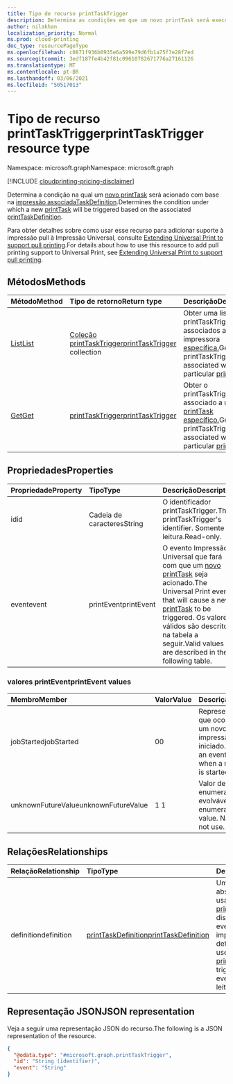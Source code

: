 ```yaml
---
title: Tipo de recurso printTaskTrigger
description: Determina as condições em que um novo printTask será executado com base na printTaskDefinition associada.
author: nilakhan
localization_priority: Normal
ms.prod: cloud-printing
doc_type: resourcePageType
ms.openlocfilehash: c0871f936b0935e6a599e79d6fb1a75f7e28f7ed
ms.sourcegitcommit: 3edf187fe4b42f81c09610782671776a27161126
ms.translationtype: MT
ms.contentlocale: pt-BR
ms.lasthandoff: 03/06/2021
ms.locfileid: "50517013"
---
```

# <a name="printtasktrigger-resource-type"></a><span data-ttu-id="0d492-103">Tipo de recurso printTaskTrigger</span><span class="sxs-lookup"><span data-stu-id="0d492-103">printTaskTrigger resource type</span></span>

<span data-ttu-id="0d492-104">Namespace: microsoft.graph</span><span class="sxs-lookup"><span data-stu-id="0d492-104">Namespace: microsoft.graph</span></span>

[!INCLUDE [cloudprinting-pricing-disclaimer](../../includes/cloudprinting-pricing-disclaimer.md)]

<span data-ttu-id="0d492-105">Determina a condição na qual um [novo printTask](printtask.md) será acionado com base na [impressão associadaTaskDefinition](printtaskdefinition.md).</span><span class="sxs-lookup"><span data-stu-id="0d492-105">Determines the condition under which a new [printTask](printtask.md) will be triggered based on the associated [printTaskDefinition](printtaskdefinition.md).</span></span>

<span data-ttu-id="0d492-106">Para obter detalhes sobre como usar esse recurso para adicionar suporte à impressão pull à Impressão Universal, consulte [Extending Universal Print to support pull printing](/graph/universal-print-concept-overview#extending-universal-print-to-support-pull-printing).</span><span class="sxs-lookup"><span data-stu-id="0d492-106">For details about how to use this resource to add pull printing support to Universal Print, see [Extending Universal Print to support pull printing](/graph/universal-print-concept-overview#extending-universal-print-to-support-pull-printing).</span></span>

## <a name="methods"></a><span data-ttu-id="0d492-107">Métodos</span><span class="sxs-lookup"><span data-stu-id="0d492-107">Methods</span></span>
|<span data-ttu-id="0d492-108">Método</span><span class="sxs-lookup"><span data-stu-id="0d492-108">Method</span></span>|<span data-ttu-id="0d492-109">Tipo de retorno</span><span class="sxs-lookup"><span data-stu-id="0d492-109">Return type</span></span>|<span data-ttu-id="0d492-110">Descrição</span><span class="sxs-lookup"><span data-stu-id="0d492-110">Description</span></span>|
|:---|:---|:---|
| [<span data-ttu-id="0d492-111">List</span><span class="sxs-lookup"><span data-stu-id="0d492-111">List</span></span>](../api/printer-list-tasktriggers.md) | <span data-ttu-id="0d492-112">[Coleção printTaskTrigger](printtasktrigger.md)</span><span class="sxs-lookup"><span data-stu-id="0d492-112">[printTaskTrigger](printtasktrigger.md) collection</span></span> | <span data-ttu-id="0d492-113">Obter uma lista de printTaskTriggers associados a uma impressora [específica.](printer.md)</span><span class="sxs-lookup"><span data-stu-id="0d492-113">Get a list of printTaskTriggers associated with a particular [printer](printer.md).</span></span> |
| [<span data-ttu-id="0d492-114">Get</span><span class="sxs-lookup"><span data-stu-id="0d492-114">Get</span></span>](../api/printtasktrigger-get.md) | [<span data-ttu-id="0d492-115">printTaskTrigger</span><span class="sxs-lookup"><span data-stu-id="0d492-115">printTaskTrigger</span></span>](printtasktrigger.md) | <span data-ttu-id="0d492-116">Obter o printTaskTrigger associado a um [printTask específico.](printtask.md)</span><span class="sxs-lookup"><span data-stu-id="0d492-116">Get the printTaskTrigger associated with a particular [printTask](printtask.md).</span></span> |

## <a name="properties"></a><span data-ttu-id="0d492-117">Propriedades</span><span class="sxs-lookup"><span data-stu-id="0d492-117">Properties</span></span>
|<span data-ttu-id="0d492-118">Propriedade</span><span class="sxs-lookup"><span data-stu-id="0d492-118">Property</span></span>|<span data-ttu-id="0d492-119">Tipo</span><span class="sxs-lookup"><span data-stu-id="0d492-119">Type</span></span>|<span data-ttu-id="0d492-120">Descrição</span><span class="sxs-lookup"><span data-stu-id="0d492-120">Description</span></span>|
|:---|:---|:---|
|<span data-ttu-id="0d492-121">id</span><span class="sxs-lookup"><span data-stu-id="0d492-121">id</span></span>|<span data-ttu-id="0d492-122">Cadeia de caracteres</span><span class="sxs-lookup"><span data-stu-id="0d492-122">String</span></span>|<span data-ttu-id="0d492-123">O identificador printTaskTrigger.</span><span class="sxs-lookup"><span data-stu-id="0d492-123">The printTaskTrigger's identifier.</span></span> <span data-ttu-id="0d492-124">Somente leitura.</span><span class="sxs-lookup"><span data-stu-id="0d492-124">Read-only.</span></span>|
|<span data-ttu-id="0d492-125">event</span><span class="sxs-lookup"><span data-stu-id="0d492-125">event</span></span>|<span data-ttu-id="0d492-126">printEvent</span><span class="sxs-lookup"><span data-stu-id="0d492-126">printEvent</span></span>|<span data-ttu-id="0d492-127">O evento Impressão Universal que fará com que um [novo printTask](printtask.md) seja acionado.</span><span class="sxs-lookup"><span data-stu-id="0d492-127">The Universal Print event that will cause a new [printTask](printtask.md) to be triggered.</span></span> <span data-ttu-id="0d492-128">Os valores válidos são descritos na tabela a seguir.</span><span class="sxs-lookup"><span data-stu-id="0d492-128">Valid values are described in the following table.</span></span>|

### <a name="printevent-values"></a><span data-ttu-id="0d492-129">valores printEvent</span><span class="sxs-lookup"><span data-stu-id="0d492-129">printEvent values</span></span>

|<span data-ttu-id="0d492-130">Membro</span><span class="sxs-lookup"><span data-stu-id="0d492-130">Member</span></span>|<span data-ttu-id="0d492-131">Valor</span><span class="sxs-lookup"><span data-stu-id="0d492-131">Value</span></span>|<span data-ttu-id="0d492-132">Descrição</span><span class="sxs-lookup"><span data-stu-id="0d492-132">Description</span></span>|
|:---|:---|:---|
|<span data-ttu-id="0d492-133">jobStarted</span><span class="sxs-lookup"><span data-stu-id="0d492-133">jobStarted</span></span>|<span data-ttu-id="0d492-134">0</span><span class="sxs-lookup"><span data-stu-id="0d492-134">0</span></span>|<span data-ttu-id="0d492-135">Representa um evento que ocorre quando um novo trabalho de impressão é iniciado.</span><span class="sxs-lookup"><span data-stu-id="0d492-135">Represents an event that occurs when a new print job is started.</span></span>|
|<span data-ttu-id="0d492-136">unknownFutureValue</span><span class="sxs-lookup"><span data-stu-id="0d492-136">unknownFutureValue</span></span>|<span data-ttu-id="0d492-137">1 </span><span class="sxs-lookup"><span data-stu-id="0d492-137">1</span></span>|<span data-ttu-id="0d492-138">Valor de sentinela de enumeração evolvável.</span><span class="sxs-lookup"><span data-stu-id="0d492-138">Evolvable enumeration sentinel value.</span></span> <span data-ttu-id="0d492-139">Não usar.</span><span class="sxs-lookup"><span data-stu-id="0d492-139">Do not use.</span></span>|

## <a name="relationships"></a><span data-ttu-id="0d492-140">Relações</span><span class="sxs-lookup"><span data-stu-id="0d492-140">Relationships</span></span>
|<span data-ttu-id="0d492-141">Relação</span><span class="sxs-lookup"><span data-stu-id="0d492-141">Relationship</span></span>|<span data-ttu-id="0d492-142">Tipo</span><span class="sxs-lookup"><span data-stu-id="0d492-142">Type</span></span>|<span data-ttu-id="0d492-143">Descrição</span><span class="sxs-lookup"><span data-stu-id="0d492-143">Description</span></span>|
|:---|:---|:---|
|<span data-ttu-id="0d492-144">definition</span><span class="sxs-lookup"><span data-stu-id="0d492-144">definition</span></span>|[<span data-ttu-id="0d492-145">printTaskDefinition</span><span class="sxs-lookup"><span data-stu-id="0d492-145">printTaskDefinition</span></span>](printtaskdefinition.md)|<span data-ttu-id="0d492-146">Uma definição abstrata que será usada para criar [uma printTask](printtask.md) quando disparada por um evento de impressão.</span><span class="sxs-lookup"><span data-stu-id="0d492-146">An abstract definition that will be used to create a [printTask](printtask.md) when triggered by a print event.</span></span> <span data-ttu-id="0d492-147">Somente leitura.</span><span class="sxs-lookup"><span data-stu-id="0d492-147">Read-only.</span></span>|

## <a name="json-representation"></a><span data-ttu-id="0d492-148">Representação JSON</span><span class="sxs-lookup"><span data-stu-id="0d492-148">JSON representation</span></span>
<span data-ttu-id="0d492-149">Veja a seguir uma representação JSON do recurso.</span><span class="sxs-lookup"><span data-stu-id="0d492-149">The following is a JSON representation of the resource.</span></span>
<!-- {
  "blockType": "resource",
  "keyProperty": "id",
  "@odata.type": "microsoft.graph.printTaskTrigger",
  "openType": false
}
-->
``` json
{
  "@odata.type": "#microsoft.graph.printTaskTrigger",
  "id": "String (identifier)",
  "event": "String"
}
```

